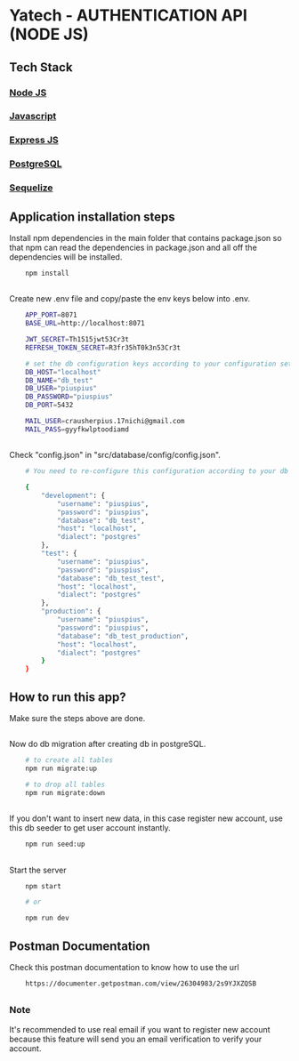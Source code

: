# Yatech - AUTHENTICATION API (NODE JS)
##

## Tech Stack
### [Node JS](https://nodejs.org/en/about)
### [Javascript](https://devdocs.io/javascript/)
### [Express JS](https://expressjs.com/)
### [PostgreSQL](https://www.postgresql.org/)
### [Sequelize](https://sequelize.org/)

##
## Application installation steps
Install npm dependencies in the main folder that contains package.json so that npm can read the dependencies in package.json and all off the dependencies will be installed.
``` bash
    npm install
``` 
##

Create new .env file and copy/paste the env keys below into .env.
``` bash
    APP_PORT=8071
    BASE_URL=http://localhost:8071

    JWT_SECRET=Th1515jwt53Cr3t
    REFRESH_TOKEN_SECRET=R3fr35hT0k3n53Cr3t

    # set the db configuration keys according to your configuration set.
    DB_HOST="localhost"
    DB_NAME="db_test"
    DB_USER="piuspius"
    DB_PASSWORD="piuspius"
    DB_PORT=5432

    MAIL_USER=crausherpius.17nichi@gmail.com
    MAIL_PASS=gyyfkwlptoodiamd
```
##

Check "config.json" in "src/database/config/config.json".
``` bash
    # You need to re-configure this configuration according to your db configuration values in .env. Check the example below.

    {
        "development": {
            "username": "piuspius",
            "password": "piuspius",
            "database": "db_test",
            "host": "localhost",
            "dialect": "postgres"
        },
        "test": {
            "username": "piuspius",
            "password": "piuspius",
            "database": "db_test_test",
            "host": "localhost",
            "dialect": "postgres"
        },
        "production": {
            "username": "piuspius",
            "password": "piuspius",
            "database": "db_test_production",
            "host": "localhost",
            "dialect": "postgres"
        }
    }

```
##

## How to run this app?
Make sure the steps above are done.
##

Now do db migration after creating db in postgreSQL.
``` bash
    # to create all tables
    npm run migrate:up

    # to drop all tables
    npm run migrate:down
```
##

If you don't want to insert new data, in this case register new account, use this db seeder to get user account instantly. 
``` bash 
    npm run seed:up
```
##

Start the server
``` bash
    npm start

    # or 

    npm run dev
```
##

## Postman Documentation
Check this postman documentation to know how to use the url
``` bash
    https://documenter.getpostman.com/view/26304983/2s9YJXZQSB
```

##
##
### Note
It's recommended to use real email if you want to register new account because this feature will send you an email verification to verify your account.